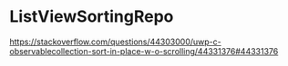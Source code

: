 # ListViewSortingRepo

https://stackoverflow.com/questions/44303000/uwp-c-observablecollection-sort-in-place-w-o-scrolling/44331376#44331376
